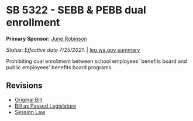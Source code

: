 # SB 5322 - SEBB & PEBB dual enrollment
**Primary Sponsor:** [June Robinson](/person/leg/june.robinson.md)

*Status: Effective date 7/25/2021.* | [leg.wa.gov summary](https://app.leg.wa.gov/billsummary?BillNumber=5322&Year=2021)

Prohibiting dual enrollment between school employees' benefits board and public employees' benefits board programs.

## Revisions
* [Original Bill](1/)
* [Bill as Passed Legislature](1/)
* [Session Law](1/)